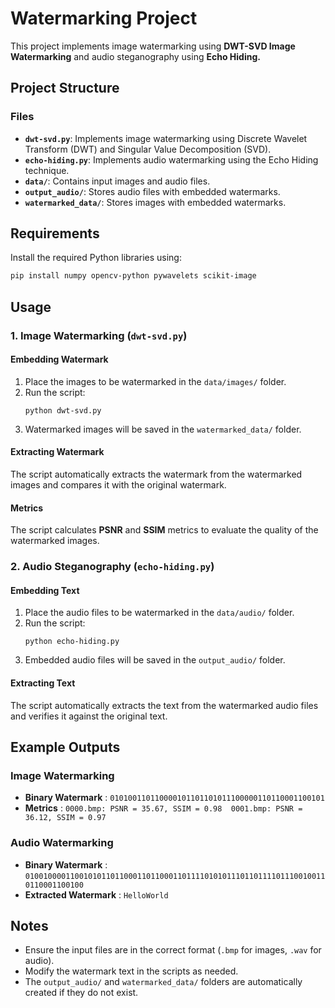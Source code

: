 # Watermarking Project

This project implements image watermarking using **DWT-SVD Image Watermarking** and audio steganography using **Echo Hiding.**

## Project Structure

### Files

- **`dwt-svd.py`**: Implements image watermarking using Discrete Wavelet Transform (DWT) and Singular Value Decomposition (SVD).
- **`echo-hiding.py`**: Implements audio watermarking using the Echo Hiding technique.
- **`data/`**: Contains input images and audio files.
- **`output_audio/`**: Stores audio files with embedded watermarks.
- **`watermarked_data/`**: Stores images with embedded watermarks.

## Requirements

Install the required Python libraries using:

```bash
pip install numpy opencv-python pywavelets scikit-image
```

## Usage

### 1. Image Watermarking (`dwt-svd.py`)

#### Embedding Watermark

1. Place the images to be watermarked in the `data/images/` folder.
2. Run the script:
   ```
   python dwt-svd.py
   ```
3. Watermarked images will be saved in the `watermarked_data/` folder.

#### Extracting Watermark

The script automatically extracts the watermark from the watermarked images and compares it with the original watermark.

#### Metrics

The script calculates **PSNR** and **SSIM** metrics to evaluate the quality of the watermarked images.

### 2. Audio Steganography (`echo-hiding.py`)

#### Embedding Text

1. Place the audio files to be watermarked in the `data/audio/` folder.
2. Run the script:
   ```
   python echo-hiding.py
   ```
3. Embedded audio files will be saved in the `output_audio/` folder.

#### Extracting Text

The script automatically extracts the text from the watermarked audio files and verifies it against the original text.

## Example Outputs

### Image Watermarking

* **Binary Watermark** : `010100110110000101101101011100000110110001100101`
* **Metrics** :
  `0000.bmp: PSNR = 35.67, SSIM = 0.98 
  0001.bmp: PSNR = 36.12, SSIM = 0.97`

### Audio Watermarking

* **Binary Watermark** : `01001000011001010110110001101100011011110101011101101111011100100110110001100100`
* **Extracted Watermark** : `HelloWorld`

## Notes

* Ensure the input files are in the correct format (`.bmp` for images, `.wav` for audio).
* Modify the watermark text in the scripts as needed.
* The `output_audio/` and `watermarked_data/` folders are automatically created if they do not exist.
